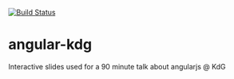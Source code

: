 [![Build Status](https://travis-ci.org/YoeriVD/angular-kdg.svg?branch=master)](https://travis-ci.org/YoeriVD/angular-kdg)

angular-kdg
===========

Interactive slides used for a 90 minute talk about angularjs @ KdG
